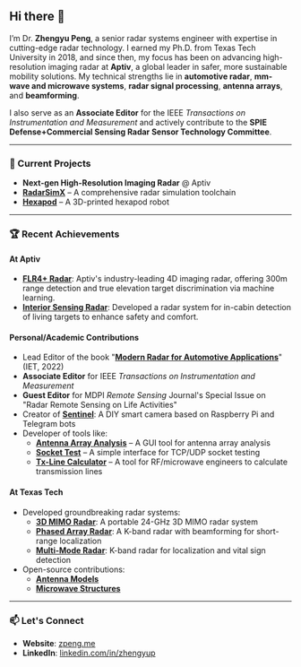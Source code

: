 ## Hi there 👋

I’m Dr. **Zhengyu Peng**, a senior radar systems engineer with expertise in cutting-edge radar technology. I earned my Ph.D. from Texas Tech University in 2018, and since then, my focus has been on advancing high-resolution imaging radar at **Aptiv**, a global leader in safer, more sustainable mobility solutions. My technical strengths lie in **automotive radar**, **mm-wave and microwave systems**, **radar signal processing**, **antenna arrays**, and **beamforming**.

I also serve as an **Associate Editor** for the IEEE *Transactions on Instrumentation and Measurement* and actively contribute to the **SPIE Defense+Commercial Sensing Radar Sensor Technology Committee**.

---

### 🔭 Current Projects

- **Next-gen High-Resolution Imaging Radar** @ Aptiv
- [**RadarSimX**](https://radarsimx.com/) – A comprehensive radar simulation toolchain
- [**Hexapod**](https://github.com/rookidroid/hexapod) – A 3D-printed hexapod robot

---

### 🏆 Recent Achievements

#### **At Aptiv**
- **[FLR4+ Radar](https://www.aptiv.com/en/solutions/advanced-safety/adas/radars)**: Aptiv's industry-leading 4D imaging radar, offering 300m range detection and true elevation target discrimination via machine learning.
- **[Interior Sensing Radar](https://www.aptiv.com/newsroom/article/safety-and-convenience-innovations-powered-by-interior-sensing)**: Developed a radar system for in-cabin detection of living targets to enhance safety and comfort.

#### **Personal/Academic Contributions**
- Lead Editor of the book "**[Modern Radar for Automotive Applications](https://shop.theiet.org/modern-radar-for-automotive-applications)**" (IET, 2022)
- **Associate Editor** for IEEE *Transactions on Instrumentation and Measurement*
- **Guest Editor** for MDPI *Remote Sensing* Journal's Special Issue on "Radar Remote Sensing on Life Activities"
- Creator of [**Sentinel**](https://github.com/rookidroid/sentinel): A DIY smart camera based on Raspberry Pi and Telegram bots
- Developer of tools like:
  - [**Antenna Array Analysis**](https://zpeng.me/index.php/2019/02/11/antenna-array-analysis/) – A GUI tool for antenna array analysis
  - [**Socket Test**](https://zpeng.me/index.php/2017/07/04/socket-test/) – A simple interface for TCP/UDP socket testing
  - [**Tx-Line Calculator**](https://zpeng.me/index.php/2018/05/01/tx-line-calculator/) – A tool for RF/microwave engineers to calculate transmission lines

#### **At Texas Tech**
- Developed groundbreaking radar systems:
  - [**3D MIMO Radar**](https://zpeng.me/index.php/2017/09/27/portable-24-ghz-3d-mimo-radar/): A portable 24-GHz 3D MIMO radar system
  - [**Phased Array Radar**](https://zpeng.me/index.php/2017/01/28/k-band-2d-rf-beamforming-fmcw-radar/): A K-band radar with beamforming for short-range localization
  - [**Multi-Mode Radar**](https://zpeng.me/index.php/2017/01/28/k-band-2d-rf-beamforming-fmcw-radar/): K-band radar for localization and vital sign detection
- Open-source contributions:
  - [**Antenna Models**](https://github.com/rookiepeng/antenna-models)
  - [**Microwave Structures**](https://github.com/rookiepeng/microwave-structures)

---

### 📫 Let's Connect
- **Website**: [zpeng.me](https://zpeng.me)
- **LinkedIn**: [linkedin.com/in/zhengyup](https://www.linkedin.com/in/zhengyup/)
